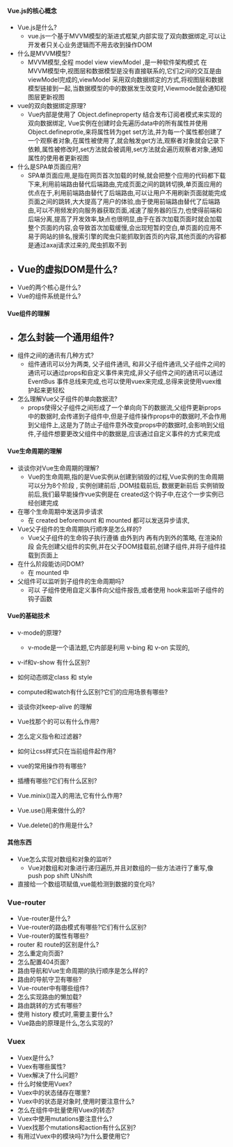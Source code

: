 #### Vue.js的核心概念

- Vue.js是什么?
    - vue.js一个基于MVVM模型的渐进式框架,内部实现了双向数据绑定,可以让开发者只关心业务逻辑而不用去收到操作DOM
- 什么是MVVM模型?
    - MVVM模型,全程 model view viewModel ,是一种软件架构模式 在MVVM模型中,视图层和数据模型是没有直接联系的,它们之间的交互是由viewModel完成的,viewModel 采用双向数据绑定的方式,将视图层和数据模型链接到一起,当数据模型的中的数据发生改变时,Viewmode就会通知视图层更新视图
- vue的双向数据绑定原理?
    - Vue内部是使用了  Object.defineproperty 结合发布订阅者模式来实现的双向数据绑定, Vue实例在创建时会先遍历data中的所有属性并使用Object.defineprotle,来将属性转为get set方法,并为每一个属性都创建了一个观察者对象,在属性被使用了,就会触发get方法,观察者对象就会记录下依赖,属性被修改时,set方法就会被调用,set方法就会遍历观察者对象,通知属性的使用者更新视图
- 什么是SPA单页面应用?
    - SPA单页面应用,是指在网页首次加载的时候,就会把整个应用的代码都下载下来,利用前端路由替代后端路由,完成页面之间的跳转切换,单页面应用的优点在于,利用前端路由替代了后端路由,可以让用户不用刷新页面就能完成页面之间的跳转,大大提高了用户的体验,由于使用前端路由替代了后端路由,可以不用频发的向服务器获取页面,减速了服务器的压力,也使得前端和后端分离,提高了开发效率,缺点也很明显,由于在首次加载页面时就会加载整个页面的内容,会导致首次加载缓慢,会出现短暂的空白,单页面的应用不易于网站的排名,搜索引擎的爬虫只能抓取到首页的内容,其他页面的内容都是通过axaj请求过来的,爬虫抓取不到
- Vue的虚拟DOM是什么?
    - 
- Vue的两个核心是什么?
- Vue的组件系统是什么? 



#### Vue组件的理解

- 怎么封装一个通用组件?
    - 
- 组件之间的通讯有几种方式?
    - 组件通讯可以分为两类, 父子组件通讯, 和非父子组件通讯,父子组件之间的通讯可以通过props和自定义事件来完成,非父子组件之间的通讯可以通过 EventBus 事件总线来完成,也可以使用vuex来完成,总得来说使用vuex维护起来更轻松
- 怎么理解Vue父子组件的单向数据流?
    - props使得父子组件之间形成了一个单向向下的数据流,父组件更新props中的数据时,会传递到子组件中,但是子组件操作props中的数据时,不会作用到父组件上,这是为了防止子组件意外改变props中的数据时,会影响到父组件,子组件想要更改父组件中的数据是,应该通过自定义事件的方式来完成

#### Vue生命周期的理解

- 谈谈你对Vue生命周期的理解?
    - Vue的生命周期,指的是Vue实例从创建到销毁的过程,Vue实例的生命周期可以分为8个阶段 , 实例创建前后 ,DOM挂载前后, 数据更新前后 实例销毁前后,我们最早能操作vue实例是在 created这个钩子中,在这个一步实例已经创建完成
- 在哪个生命周期中发送异步请求
    - 在 created beforemount 和 mounted 都可以发送异步请求, 
- Vue父子组件的生命周期执行顺序是怎么样的?
    - Vue父子组件的生命钩子执行遵循 由外到内 再有内到外的策略, 在渲染阶段 会先创建父组件的实例,并在父子DOM挂载前,创建子组件,并将子组件挂载到页面上
- 在什么阶段能访问DOM?
    - 在 mounted 中
- 父组件可以监听到子组件的生命周期吗?
    - 可以 子组件使用自定义事件向父组件报告,或者使用 hook来监听子组件的钩子函数



#### Vue的基础技术

- v-mode的原理?

    - v-mode是一个语法题,它内部是利用 v-bing 和 v-on 实现的, 

- v-if和v-show 有什么区别?

- 如何动态绑定class 和 style

- computed和watch有什么区别?它们的应用场景有哪些?

- 谈谈你对keep-alive 的理解

- Vue找那个的可以有什么作用?

- 怎么定义指令和过滤器?

- 如何让css样式只在当前组件起作用?

- vue的常用操作符有哪些?

- 插槽有哪些?它们有什么区别?

- Vue.minix()混入的用法,它有什么作用?

- Vue.use()用来做什么的?

- Vue.delete()的作用是什么?

    

#### 其他东西

- Vue怎么实现对数组和对象的监听?
    - Vue对数组和对象进行递归遍历,并且对数组的一些方法进行了重写,像 push pop shift UNshift
- 直接给一个数组项赋值,vue能检测到数据的变化吗?







### Vue-router

- Vue-router是什么?
- Vue-router的路由模式有哪些?它们有什么区别?
- Vue-router的属性有哪些?
- router 和 route的区别是什么?
- 怎么重定向页面?
- 怎么配置404页面?
- 路由导航和Vue生命周期的执行顺序是怎么样的?
- 路由的导航守卫有哪些?
- Vue-router中有哪些组件?
- 怎么实现路由的懒加载?
- 路由跳转的方式有哪些?
- 使用 history 模式时,需要主要什么?
- Vue路由的原理是什么,怎么实现的?

### Vuex

- Vuex是什么?
- Vuex有哪些属性?
- Vuex解决了什么问题?
- 什么时候使用Vuex?
- Vuex中的状态储存在哪里?
- Vuex中的状态是对象时,使用时要注意什么?
- 怎么在组件中批量使用Vuex的转态?
- Vuex中使用mutations要注意什么?
- Vuex找那个mutations和action有什么区别?
- 有用过Vuex中的模块吗?为什么要使用它?